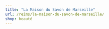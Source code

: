 ```yaml
---
title: "La Maison du Savon de Marseille"
url: /reims/la-maison-du-savon-de-marseille/
shop: beauté
---
```

